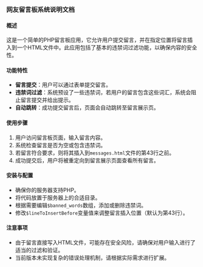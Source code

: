 ### 网友留言板系统说明文档

#### 概述
这是一个简单的PHP留言板应用，它允许用户提交留言，并在指定位置将留言插入到一个HTML文件中。此应用包括了基本的违禁词过滤功能，以确保内容的安全性。

#### 功能特性
- **留言提交**：用户可以通过表单提交留言。
- **违禁词过滤**：系统预设了一些违禁词，若用户的留言包含这些词汇，系统会阻止留言提交并给出提示。
- **自动跳转**：成功提交留言后，页面会自动跳转至留言展示页。

#### 使用步骤
1. 用户访问留言板页面，输入留言内容。
2. 系统检查留言是否为空或包含违禁词。
3. 若留言符合要求，则将其插入到`messages.html`文件的第43行之前。
4. 成功提交后，用户将被重定向到留言展示页面查看所有留言。

#### 安装与配置
- 确保你的服务器支持PHP。
- 将代码放置于服务器上的合适目录。
- 根据需要编辑`$banned_words`数组，添加或删除违禁词。
- 修改`$lineToInsertBefore`变量值来调整留言插入位置（默认为第43行）。

#### 注意事项
- 由于留言直接写入HTML文件，可能存在安全风险，请确保对用户输入进行了适当的过滤和验证。
- 当前版本未实现复杂的错误处理机制，请根据实际需求进行扩展。

